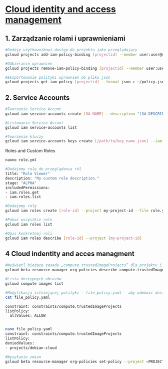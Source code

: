 # [Cloud identity and access management](https://szkolachmury.pl/google-cloud-platform-droga-architekta/tydzien-4-cloud-identity-and-access-management/)

## 1. Zarządzanie rolami i uprawnieniami
```bash
#Dodaję użytkownikowi dostęp do projektu jako przeglądający
gcloud projects add-iam-policy-binding [projectid] --member user:user@example.com --role roles/viewer
```

```bash
#Odbieranie uprawnień
gcloud projects remove-iam-policy-binding [projectid] --member user:user@example.com --role roles/viewer
```

```bash
#Eksportowanie polityki uprawnień do pliku json
gcloud projects get-iam-policy [projectid] --format json > ~/policy.json
```
## 2. Service Accounts
```bash
#Tworzenie Service Accunt
gcloud iam service-accounts create [SA-NAME] --description "[SA-DESCRIPTION]" --display-name "[SA-DISPLAY-NAME]"
```

```bash
#Listowanie Service Accunt
gcloud iam service-accounts list
```

```bash
#Tworzenie kluczy 
gcloud iam service-accounts keys create [/path/to/key_name.json] --iam-account [SA-NAME]@[PROJECT-ID].iam.gserviceaccount.com
```

Roles and Custom Roles
```bash
naono role.yml

#Dodajemy rolę do przeglądania ról
title: "Role Viewer"
description: "My custom role description."
stage: "ALPHA"
includedPermissions:
- iam.roles.get
- iam.roles.list
```

```bash
#Dodajemy rolę 
gcloud iam roles create [role-id] --project my-project-id --file role.yaml
```

```bash
#Pokaż wszystkie role
gcloud iam roles list
```

```bash
#Opis konkretnej roli
gcloud iam roles describe [role-id] --project [my-project-id]
```

## 4 Cloud indentity and acces managment
```bash
#Wyświetl bieżące zasady „compute.trustedImageProjects” dla projektu i zapisanie ich w pliku
gcloud beta resource-manager org-policies describe compute.trustedImageProjects --effective  --project <PROJECT_ID> > file_policy.yaml
```
```bash
#Lista dostępnych obrazów
gcloud compute images list
```

```bash
#Modyfikacja istniejącej polityki - file_policy.yaml - aby odmówić dostęppu do wybranych obrazów
cat file_policy.yaml 

constraint: constraints/compute.trustedImageProjects
listPolicy:
  allValues: ALLOW


nano file_policy.yaml
constraint: constraints/compute.trustedImageProjects
listPolicy:
deniedValues:
- projects/debian-cloud
```
```bash
#Wysyłanie zmian
gcloud beta resource-manager org-policies set-policy --project <PROJECT_ID> file_policy.yaml
```
